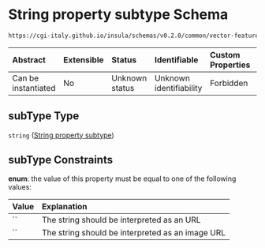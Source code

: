 # String property subtype Schema

```txt
https://cgi-italy.github.io/insula/schemas/v0.2.0/common/vector-feature-property.schema.json#/$defs/stringProperty/properties/subType
```



| Abstract            | Extensible | Status         | Identifiable            | Custom Properties | Additional Properties | Access Restrictions | Defined In                                                                                                         |
| :------------------ | :--------- | :------------- | :---------------------- | :---------------- | :-------------------- | :------------------ | :----------------------------------------------------------------------------------------------------------------- |
| Can be instantiated | No         | Unknown status | Unknown identifiability | Forbidden         | Allowed               | none                | [vector-feature-property.schema.json\*](schemas/common/vector-feature-property.schema.json) |

## subType Type

`string` ([String property subtype](vector-feature-property-defs-vector-feature-string-property-properties-string-property-subtype.md))

## subType Constraints

**enum**: the value of this property must be equal to one of the following values:

| Value        | Explanation                                      |
| :----------- | :----------------------------------------------- |
| ``      | The string should be interpreted as an URL       |
| `` | The string should be interpreted as an image URL |
